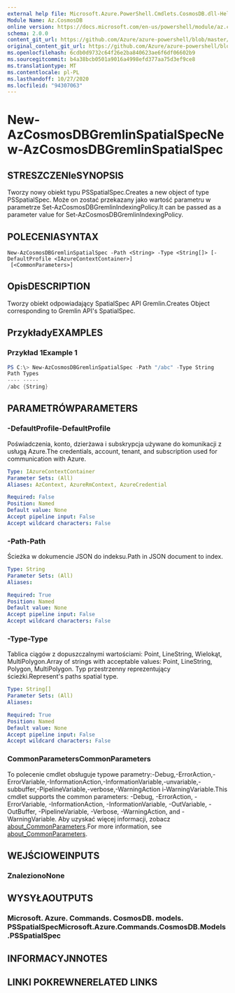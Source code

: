 ```yaml
---
external help file: Microsoft.Azure.PowerShell.Cmdlets.CosmosDB.dll-Help.xml
Module Name: Az.CosmosDB
online version: https://docs.microsoft.com/en-us/powershell/module/az.cosmosdb/new-azcosmosdbgremlinspatialspec
schema: 2.0.0
content_git_url: https://github.com/Azure/azure-powershell/blob/master/src/CosmosDB/CosmosDB/help/New-AzCosmosDBGremlinSpatialSpec.md
original_content_git_url: https://github.com/Azure/azure-powershell/blob/master/src/CosmosDB/CosmosDB/help/New-AzCosmosDBGremlinSpatialSpec.md
ms.openlocfilehash: 6cdb0d9732c64f26e2ba840623ae6f6df06602b9
ms.sourcegitcommit: b4a38bcb0501a9016a4998efd377aa75d3ef9ce8
ms.translationtype: MT
ms.contentlocale: pl-PL
ms.lasthandoff: 10/27/2020
ms.locfileid: "94307063"
---
```

# <span data-ttu-id="60f95-101">New-AzCosmosDBGremlinSpatialSpec</span><span class="sxs-lookup"><span data-stu-id="60f95-101">New-AzCosmosDBGremlinSpatialSpec</span></span>

## <span data-ttu-id="60f95-102">STRESZCZENIe</span><span class="sxs-lookup"><span data-stu-id="60f95-102">SYNOPSIS</span></span>
<span data-ttu-id="60f95-103">Tworzy nowy obiekt typu PSSpatialSpec.</span><span class="sxs-lookup"><span data-stu-id="60f95-103">Creates a new object of type PSSpatialSpec.</span></span> <span data-ttu-id="60f95-104">Może on zostać przekazany jako wartość parametru w parametrze Set-AzCosmosDBGremlinIndexingPolicy.</span><span class="sxs-lookup"><span data-stu-id="60f95-104">It can be passed as a parameter value for Set-AzCosmosDBGremlinIndexingPolicy.</span></span>

## <span data-ttu-id="60f95-105">POLECENIA</span><span class="sxs-lookup"><span data-stu-id="60f95-105">SYNTAX</span></span>

```
New-AzCosmosDBGremlinSpatialSpec -Path <String> -Type <String[]> [-DefaultProfile <IAzureContextContainer>]
 [<CommonParameters>]
```

## <span data-ttu-id="60f95-106">Opis</span><span class="sxs-lookup"><span data-stu-id="60f95-106">DESCRIPTION</span></span>
<span data-ttu-id="60f95-107">Tworzy obiekt odpowiadający SpatialSpec API Gremlin.</span><span class="sxs-lookup"><span data-stu-id="60f95-107">Creates Object corresponding to Gremlin API's SpatialSpec.</span></span>

## <span data-ttu-id="60f95-108">Przykłady</span><span class="sxs-lookup"><span data-stu-id="60f95-108">EXAMPLES</span></span>

### <span data-ttu-id="60f95-109">Przykład 1</span><span class="sxs-lookup"><span data-stu-id="60f95-109">Example 1</span></span>
```powershell
PS C:\> New-AzCosmosDBGremlinSpatialSpec -Path "/abc" -Type String
Path Types
---- -----
/abc {String}
```

## <span data-ttu-id="60f95-110">PARAMETRÓW</span><span class="sxs-lookup"><span data-stu-id="60f95-110">PARAMETERS</span></span>

### <span data-ttu-id="60f95-111">-DefaultProfile</span><span class="sxs-lookup"><span data-stu-id="60f95-111">-DefaultProfile</span></span>
<span data-ttu-id="60f95-112">Poświadczenia, konto, dzierżawa i subskrypcja używane do komunikacji z usługą Azure.</span><span class="sxs-lookup"><span data-stu-id="60f95-112">The credentials, account, tenant, and subscription used for communication with Azure.</span></span>

```yaml
Type: IAzureContextContainer
Parameter Sets: (All)
Aliases: AzContext, AzureRmContext, AzureCredential

Required: False
Position: Named
Default value: None
Accept pipeline input: False
Accept wildcard characters: False
```

### <span data-ttu-id="60f95-113">-Path</span><span class="sxs-lookup"><span data-stu-id="60f95-113">-Path</span></span>
<span data-ttu-id="60f95-114">Ścieżka w dokumencie JSON do indeksu.</span><span class="sxs-lookup"><span data-stu-id="60f95-114">Path in JSON document to index.</span></span>

```yaml
Type: String
Parameter Sets: (All)
Aliases:

Required: True
Position: Named
Default value: None
Accept pipeline input: False
Accept wildcard characters: False
```

### <span data-ttu-id="60f95-115">-Type</span><span class="sxs-lookup"><span data-stu-id="60f95-115">-Type</span></span>
<span data-ttu-id="60f95-116">Tablica ciągów z dopuszczalnymi wartościami: Point, LineString, Wielokąt, MultiPolygon.</span><span class="sxs-lookup"><span data-stu-id="60f95-116">Array of strings with acceptable values: Point, LineString, Polygon, MultiPolygon.</span></span>
<span data-ttu-id="60f95-117">Typ przestrzenny reprezentujący ścieżki.</span><span class="sxs-lookup"><span data-stu-id="60f95-117">Represent's paths spatial type.</span></span>

```yaml
Type: String[]
Parameter Sets: (All)
Aliases:

Required: True
Position: Named
Default value: None
Accept pipeline input: False
Accept wildcard characters: False
```

### <span data-ttu-id="60f95-118">CommonParameters</span><span class="sxs-lookup"><span data-stu-id="60f95-118">CommonParameters</span></span>
<span data-ttu-id="60f95-119">To polecenie cmdlet obsługuje typowe parametry:-Debug,-ErrorAction,-ErrorVariable,-InformationAction,-InformationVariable,-unvariable,-subbuffer,-PipelineVariable,-verbose,-WarningAction i-WarningVariable.</span><span class="sxs-lookup"><span data-stu-id="60f95-119">This cmdlet supports the common parameters: -Debug, -ErrorAction, -ErrorVariable, -InformationAction, -InformationVariable, -OutVariable, -OutBuffer, -PipelineVariable, -Verbose, -WarningAction, and -WarningVariable.</span></span> <span data-ttu-id="60f95-120">Aby uzyskać więcej informacji, zobacz [about_CommonParameters](http://go.microsoft.com/fwlink/?LinkID=113216).</span><span class="sxs-lookup"><span data-stu-id="60f95-120">For more information, see [about_CommonParameters](http://go.microsoft.com/fwlink/?LinkID=113216).</span></span>

## <span data-ttu-id="60f95-121">WEJŚCIOWE</span><span class="sxs-lookup"><span data-stu-id="60f95-121">INPUTS</span></span>

### <span data-ttu-id="60f95-122">Znaleziono</span><span class="sxs-lookup"><span data-stu-id="60f95-122">None</span></span>

## <span data-ttu-id="60f95-123">WYSYŁA</span><span class="sxs-lookup"><span data-stu-id="60f95-123">OUTPUTS</span></span>

### <span data-ttu-id="60f95-124">Microsoft. Azure. Commands. CosmosDB. models. PSSpatialSpec</span><span class="sxs-lookup"><span data-stu-id="60f95-124">Microsoft.Azure.Commands.CosmosDB.Models.PSSpatialSpec</span></span>

## <span data-ttu-id="60f95-125">INFORMACYJN</span><span class="sxs-lookup"><span data-stu-id="60f95-125">NOTES</span></span>

## <span data-ttu-id="60f95-126">LINKI POKREWNE</span><span class="sxs-lookup"><span data-stu-id="60f95-126">RELATED LINKS</span></span>
